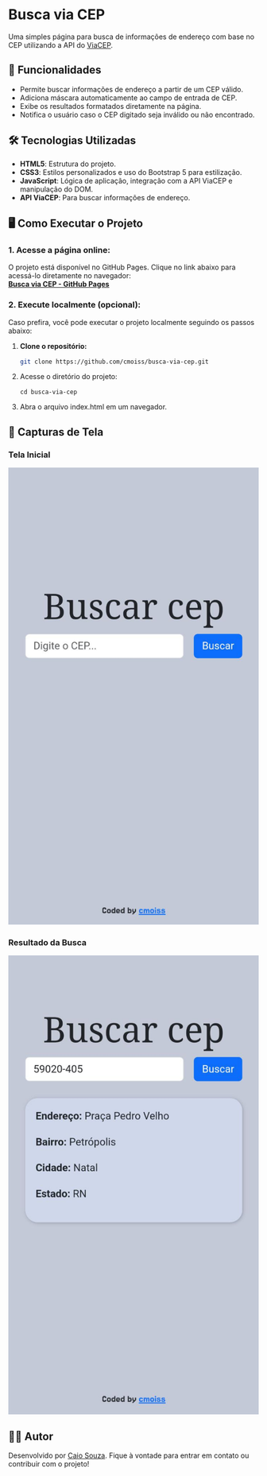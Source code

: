 # Busca via CEP
Uma simples página para busca de informações de endereço com base no CEP utilizando a API do [ViaCEP](https://viacep.com.br/).

## 🚀 Funcionalidades

- Permite buscar informações de endereço a partir de um CEP válido.
- Adiciona máscara automaticamente ao campo de entrada de CEP.
- Exibe os resultados formatados diretamente na página.
- Notifica o usuário caso o CEP digitado seja inválido ou não encontrado.

## 🛠️ Tecnologias Utilizadas

- **HTML5**: Estrutura do projeto.
- **CSS3**: Estilos personalizados e uso do Bootstrap 5 para estilização.
- **JavaScript**: Lógica de aplicação, integração com a API ViaCEP e manipulação do DOM.
- **API ViaCEP**: Para buscar informações de endereço.

## 🖥️ Como Executar o Projeto

### 1. Acesse a página online:
O projeto está disponível no GitHub Pages. Clique no link abaixo para acessá-lo diretamente no navegador:  
[**Busca via CEP - GitHub Pages**](https://cmoiss.github.io/busca-via-cep/)

### 2. Execute localmente (opcional):
Caso prefira, você pode executar o projeto localmente seguindo os passos abaixo:

1. **Clone o repositório:**
   ```bash
   git clone https://github.com/cmoiss/busca-via-cep.git
   ```

2. Acesse o diretório do projeto:
    ```
    cd busca-via-cep
    ```


3. Abra o arquivo index.html em um navegador.

## 📸 Capturas de Tela
### Tela Inicial
![Tela Inicial](assets/screenshots/tela-inicial.jpg)

### Resultado da Busca
![Resultado da Busca](assets/screenshots/resultado-busca.jpg)

## 🧑‍💻 Autor
Desenvolvido por [Caio Souza](https://github.com/cmoiss).
Fique à vontade para entrar em contato ou contribuir com o projeto!


